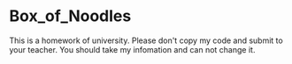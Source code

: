 # Box_of_Noodles
This is a homework of university.
Please don't copy my code and submit to your teacher.
You should take my infomation and can not change it.
